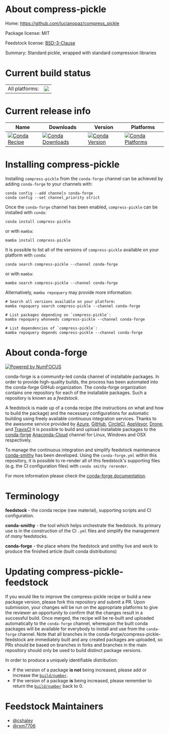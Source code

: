 About compress-pickle
=====================

Home: https://github.com/lucianopaz/compress_pickle

Package license: MIT

Feedstock license: [BSD-3-Clause](https://github.com/conda-forge/compress-pickle-feedstock/blob/main/LICENSE.txt)

Summary: Standard pickle, wrapped with standard compression libraries

Current build status
====================


<table><tr><td>All platforms:</td>
    <td>
      <a href="https://dev.azure.com/conda-forge/feedstock-builds/_build/latest?definitionId=17981&branchName=main">
        <img src="https://dev.azure.com/conda-forge/feedstock-builds/_apis/build/status/compress-pickle-feedstock?branchName=main">
      </a>
    </td>
  </tr>
</table>

Current release info
====================

| Name | Downloads | Version | Platforms |
| --- | --- | --- | --- |
| [![Conda Recipe](https://img.shields.io/badge/recipe-compress--pickle-green.svg)](https://anaconda.org/conda-forge/compress-pickle) | [![Conda Downloads](https://img.shields.io/conda/dn/conda-forge/compress-pickle.svg)](https://anaconda.org/conda-forge/compress-pickle) | [![Conda Version](https://img.shields.io/conda/vn/conda-forge/compress-pickle.svg)](https://anaconda.org/conda-forge/compress-pickle) | [![Conda Platforms](https://img.shields.io/conda/pn/conda-forge/compress-pickle.svg)](https://anaconda.org/conda-forge/compress-pickle) |

Installing compress-pickle
==========================

Installing `compress-pickle` from the `conda-forge` channel can be achieved by adding `conda-forge` to your channels with:

```
conda config --add channels conda-forge
conda config --set channel_priority strict
```

Once the `conda-forge` channel has been enabled, `compress-pickle` can be installed with `conda`:

```
conda install compress-pickle
```

or with `mamba`:

```
mamba install compress-pickle
```

It is possible to list all of the versions of `compress-pickle` available on your platform with `conda`:

```
conda search compress-pickle --channel conda-forge
```

or with `mamba`:

```
mamba search compress-pickle --channel conda-forge
```

Alternatively, `mamba repoquery` may provide more information:

```
# Search all versions available on your platform:
mamba repoquery search compress-pickle --channel conda-forge

# List packages depending on `compress-pickle`:
mamba repoquery whoneeds compress-pickle --channel conda-forge

# List dependencies of `compress-pickle`:
mamba repoquery depends compress-pickle --channel conda-forge
```


About conda-forge
=================

[![Powered by
NumFOCUS](https://img.shields.io/badge/powered%20by-NumFOCUS-orange.svg?style=flat&colorA=E1523D&colorB=007D8A)](https://numfocus.org)

conda-forge is a community-led conda channel of installable packages.
In order to provide high-quality builds, the process has been automated into the
conda-forge GitHub organization. The conda-forge organization contains one repository
for each of the installable packages. Such a repository is known as a *feedstock*.

A feedstock is made up of a conda recipe (the instructions on what and how to build
the package) and the necessary configurations for automatic building using freely
available continuous integration services. Thanks to the awesome service provided by
[Azure](https://azure.microsoft.com/en-us/services/devops/), [GitHub](https://github.com/),
[CircleCI](https://circleci.com/), [AppVeyor](https://www.appveyor.com/),
[Drone](https://cloud.drone.io/welcome), and [TravisCI](https://travis-ci.com/)
it is possible to build and upload installable packages to the
[conda-forge](https://anaconda.org/conda-forge) [Anaconda-Cloud](https://anaconda.org/)
channel for Linux, Windows and OSX respectively.

To manage the continuous integration and simplify feedstock maintenance
[conda-smithy](https://github.com/conda-forge/conda-smithy) has been developed.
Using the ``conda-forge.yml`` within this repository, it is possible to re-render all of
this feedstock's supporting files (e.g. the CI configuration files) with ``conda smithy rerender``.

For more information please check the [conda-forge documentation](https://conda-forge.org/docs/).

Terminology
===========

**feedstock** - the conda recipe (raw material), supporting scripts and CI configuration.

**conda-smithy** - the tool which helps orchestrate the feedstock.
                   Its primary use is in the construction of the CI ``.yml`` files
                   and simplify the management of *many* feedstocks.

**conda-forge** - the place where the feedstock and smithy live and work to
                  produce the finished article (built conda distributions)


Updating compress-pickle-feedstock
==================================

If you would like to improve the compress-pickle recipe or build a new
package version, please fork this repository and submit a PR. Upon submission,
your changes will be run on the appropriate platforms to give the reviewer an
opportunity to confirm that the changes result in a successful build. Once
merged, the recipe will be re-built and uploaded automatically to the
`conda-forge` channel, whereupon the built conda packages will be available for
everybody to install and use from the `conda-forge` channel.
Note that all branches in the conda-forge/compress-pickle-feedstock are
immediately built and any created packages are uploaded, so PRs should be based
on branches in forks and branches in the main repository should only be used to
build distinct package versions.

In order to produce a uniquely identifiable distribution:
 * If the version of a package **is not** being increased, please add or increase
   the [``build/number``](https://docs.conda.io/projects/conda-build/en/latest/resources/define-metadata.html#build-number-and-string).
 * If the version of a package **is** being increased, please remember to return
   the [``build/number``](https://docs.conda.io/projects/conda-build/en/latest/resources/define-metadata.html#build-number-and-string)
   back to 0.

Feedstock Maintainers
=====================

* [@cshaley](https://github.com/cshaley/)
* [@rxm7706](https://github.com/rxm7706/)

